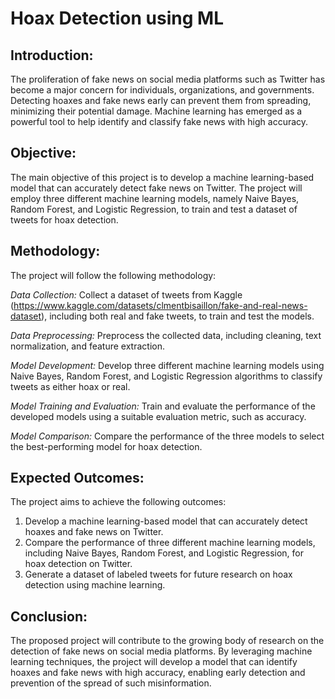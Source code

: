 # Hoax Detection using ML

## Introduction:

The proliferation of fake news on social media platforms such as Twitter has become a major concern for individuals, organizations, and governments. Detecting hoaxes and fake news early can prevent them from spreading, minimizing their potential damage. Machine learning has emerged as a powerful tool to help identify and classify fake news with high accuracy.

## Objective:
The main objective of this project is to develop a machine learning-based model that can accurately detect fake news on Twitter. The project will employ three different machine learning models, namely Naive Bayes, Random Forest, and Logistic Regression, to train and test a dataset of tweets for hoax detection.

## Methodology:
The project will follow the following methodology:

*Data Collection:* Collect a dataset of tweets from Kaggle (https://www.kaggle.com/datasets/clmentbisaillon/fake-and-real-news-dataset), including both real and fake tweets, to train and test the models.

*Data Preprocessing:* Preprocess the collected data, including cleaning, text normalization, and feature extraction.

*Model Development:* Develop three different machine learning models using Naive Bayes, Random Forest, and Logistic Regression algorithms to classify tweets as either hoax or real.

*Model Training and Evaluation:* Train and evaluate the performance of the developed models using a suitable evaluation metric, such as accuracy.

*Model Comparison:* Compare the performance of the three models to select the best-performing model for hoax detection.

## Expected Outcomes:

The project aims to achieve the following outcomes:

1) Develop a machine learning-based model that can accurately detect hoaxes and fake news on Twitter.
2) Compare the performance of three different machine learning models, including Naive Bayes, Random Forest, and Logistic Regression, for hoax detection on Twitter.
3) Generate a dataset of labeled tweets for future research on hoax detection using machine learning.

## Conclusion:
The proposed project will contribute to the growing body of research on the detection of fake news on social media platforms. By leveraging machine learning techniques, the project will develop a model that can identify hoaxes and fake news with high accuracy, enabling early detection and prevention of the spread of such misinformation.
